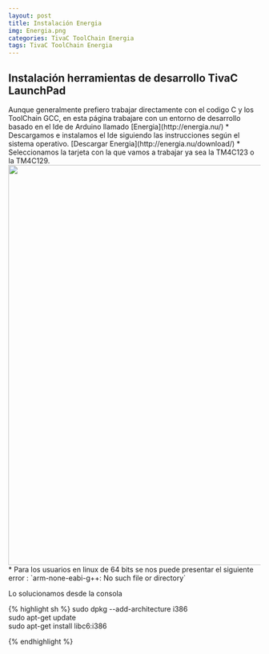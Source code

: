 ```yaml
---
layout: post
title: Instalación Energia
img: Energia.png
categories: TivaC ToolChain Energia
tags: TivaC ToolChain Energia
---
```

<h2>Instalación herramientas de desarrollo TivaC LaunchPad</h2>
Aunque generalmente prefiero trabajar directamente con el codigo C y los ToolChain GCC, en esta página trabajare con un entorno de desarrollo basado en el Ide de Arduino llamado  [Energia](http://energia.nu/)
* Descargamos e instalamos el Ide siguiendo las instrucciones según el sistema operativo. [Descargar Energia](http://energia.nu/download/)  
* Seleccionamos la tarjeta con la que vamos a trabajar ya sea la TM4C123 o la TM4C129.

 <img src="{{site.baseurl}}/images/SeleccionarPlacaEnergia" width="800" align="center">
* Para los usuarios en linux de 64 bits  se nos puede presentar el siguiente error :
`arm-none-eabi-g++: No such file or directory`

Lo solucionamos desde la consola  

{% highlight sh %}
sudo dpkg --add-architecture i386   
sudo apt-get update  
sudo apt-get install libc6:i386

{% endhighlight %}
